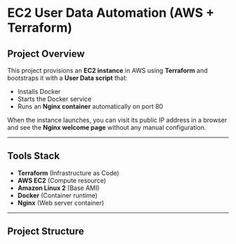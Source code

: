 # EC2 User Data Automation (AWS + Terraform)

## Project Overview 
This project provisions an **EC2 instance** in AWS using **Terraform** and bootstraps it with a **User Data script** that:
- Installs Docker
- Starts the Docker service
- Runs an **Nginx container** automatically on port 80

When the instance launches, you can visit its public IP address in a browser and see the **Nginx welcome page** without any manual configuration.

---

## Tools Stack 
- **Terraform** (Infrastructure as Code)
- **AWS EC2** (Compute resource)
- **Amazon Linux 2** (Base AMI)
- **Docker** (Container runtime)
- **Nginx** (Web server container)

---

## Project Structure 
